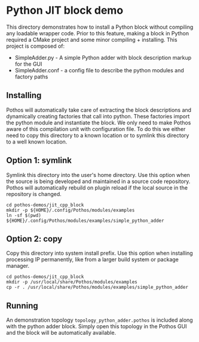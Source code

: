 # Python JIT block demo

This directory demonstrates how to install a Python block
without compiling any loadable wrapper code.
Prior to this feature, making a block in Python
required a CMake project and some minor compiling + installing.
This project is composed of:

* SimpleAdder.py - A simple Python adder with block description markup for the GUI
* SimpleAdder.conf - a config file to describe the python modules and factory paths

## Installing

Pothos will automatically take care of extracting the block descriptions
and dynamically creating factories that call into python.
These factories import  the python module and instantiate the block.
We only need to make Pothos aware of this compilation unit with configuration file.
To do this we either need to copy this directory to a known location
or to symlink this directory to a well known location.

## Option 1: symlink

Symlink this directory into the user's home directory.
Use this option when the source is being developed and maintained
in a source code repository. Pothos will automatically rebuild
on plugin reload if the local source in the repository is changed.

```
cd pothos-demos/jit_cpp_block
mkdir -p ${HOME}/.config/Pothos/modules/examples
ln -sf $(pwd) ${HOME}/.config/Pothos/modules/examples/simple_python_adder
```

## Option 2: copy

Copy this directory into system install prefix.
Use this option when installing processing IP permanently,
like from a larger build system or package manager.

```
cd pothos-demos/jit_cpp_block
mkdir -p /usr/local/share/Pothos/modules/examples
cp -r . /usr/local/share/Pothos/modules/examples/simple_python_adder
```

## Running

An demonstration topology ``topology_python_adder.pothos`` is included
along with the python adder block. Simply open this topology
in the Pothos GUI and the block will be automatically available.
